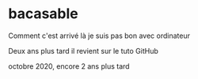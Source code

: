 ﻿# bacasable
Comment c'est arrivé là je suis pas bon avec ordinateur

Deux ans plus tard il revient sur le tuto GitHub

octobre 2020, encore 2 ans plus tard